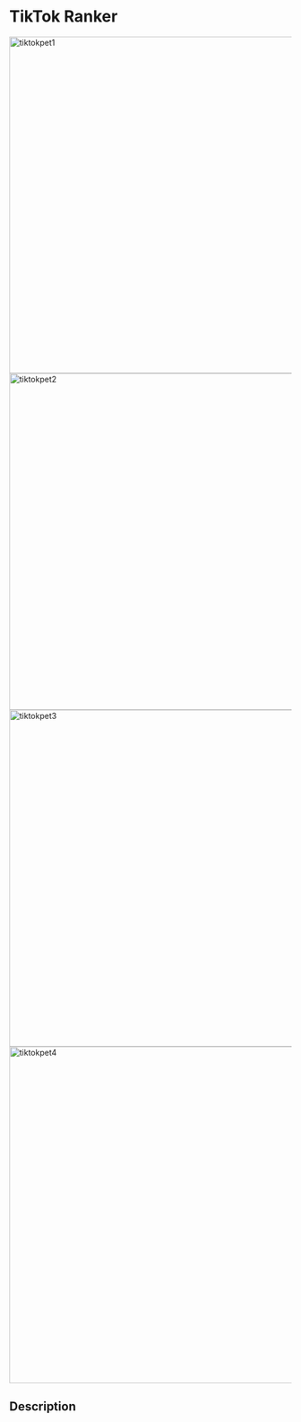 # TikTok Ranker

<img src="cover_img/tiktokpet1.jpg" alt="tiktokpet1" width="600"/>
<img src="cover_img/tiktokpet2.jpg" alt="tiktokpet2" width="600"/>
<img src="cover_img/tiktokpet3.jpg" alt="tiktokpet3" width="600"/>
<img src="cover_img/tiktokpet4.jpg" alt="tiktokpet4" width="600"/>

## Description
